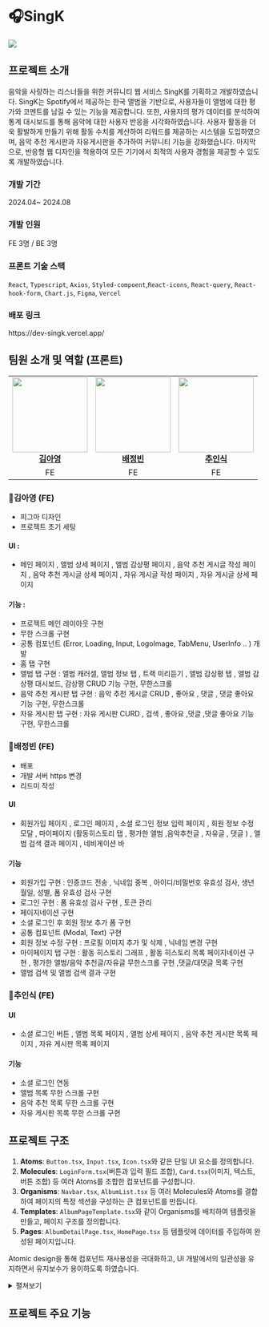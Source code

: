 <h1>🎧SingK</h1>
<img src="https://github.com/user-attachments/assets/e9ca9775-863b-4db4-afe0-2b5aa771b60a"/>

<h2>프로젝트 소개</h2>
<p>음악을 사랑하는 리스너들을 위한 커뮤니티 웹 서비스 SingK를 기획하고 개발하였습니다.
SingK는 Spotify에서 제공하는 한국 앨범을 기반으로, 사용자들이 앨범에 대한 평가와 코멘트를 남길 수 있는 기능을 제공합니다. 또한, 사용자의 평가 데이터를 분석하여 통계 대시보드를 통해 음악에 대한 사용자 반응을 시각화하였습니다. 사용자 활동을 더욱 활발하게 만들기 위해 활동 수치를 계산하여 리워드를 제공하는 시스템을 도입하였으며, 음악 추천 게시판과 자유게시판을 추가하여 커뮤니티 기능을 강화했습니다. 마지막으로, 반응형 웹 디자인을 적용하여 모든 기기에서 최적의 사용자 경험을 제공할 수 있도록 개발하였습니다.</p>
<h3>개발 기간</h3>
2024.04~ 2024.08
<h3>개발 인원</h3>
FE 3명 / BE 3명  

### 프론트 기술 스택 
`React`, `Typescript`, `Axios`, `Styled-compoent`,`React-icons`, `React-query`, `React-hook-form`, `Chart.js`, `Figma`, `Vercel`
<h3>배포 링크</h3>
https://dev-singk.vercel.app/

<h2>팀원 소개 및 역할 (프론트)</h2>
<table>
  <tbody>
    <tr>
      <td align="center"><a href="https://github.com/Ahyoung-Kim"><img src="https://avatars.githubusercontent.com/u/79265861?v=4" width="150px;" alt=""/><br /><b>김아영</b></a><br /></td>
       <td align="center"><a href="https://github.com/baejb"><img src="https://avatars.githubusercontent.com/u/82064490?v=4" width="150px;" alt=""/><br /><b>배정빈</b></a><br /></td>
      <td align="center"><a href="https://github.com/Chooinsik"><img src="https://github.com/user-attachments/assets/9ce09af0-45cc-44dd-8ea9-21c94afebce2" width="150px;" alt=""/><br /><b>추인식</b></a><br /></td>
    </tr>
    <tr>
      <td align="center">FE</td>
      <td align="center">FE</td>
      <td align="center">FE</td>
    </tr>
  </tbody>
</table>

### 🐰김아영 (FE)
- 피그마 디자인
- 프로젝트 초기 세팅
#### UI :
- 메인 페이지 , 앨범 상세 페이지 , 앨범 감상평 페이지 , 음악 추천 게시글 작성 페이지 , 음악 추천 게시글 상세 페이지 , 자유 게시글 작성 페이지 , 자유 게시글 상세 페이지
#### 기능 :
- 프로젝트 메인 레이아웃 구현
- 무한 스크롤 구현 
- 공통 컴포넌트 (Error, Loading, Input, LogoImage, TabMenu, UserInfo .. ) 개발 
- 홈 탭 구현 
- 앨범 탭 구현 : 앨범 캐러셀, 앨범 정보 탭 , 트랙 미리듣기 , 앨범 감상평 탭 , 앨범 감상평 대시보드, 감상평 CRUD 기능 구현, 무한스크롤 
- 음악 추천 게시판 탭 구현 : 음악 추천 게시글 CRUD , 좋아요 , 댓글 , 댓글 좋아요 기능 구현, 무한스크롤 
- 자유 게시판 탭 구현 : 자유 게시판 CURD , 검색 , 좋아요 ,댓글 ,댓글 좋아요 기능 구현, 무한스크롤 

### 🐰배정빈 (FE)
- 배포 
- 개발 서버 https 변경
- 리드미 작성
#### UI 
- 회원가입 페이지 , 로그인 페이지 , 소셜 로그인 정보 입력 페이지 , 회원 정보 수정 모달 , 마이페이지 (활동히스토리 탭 , 평가한 앨범 ,음악추천글 , 자유글 , 댓글 ) , 앨범 검색 결과 페이지 , 네비게이션 바   
#### 기능 
- 회원가입 구현 : 인증코드 전송 , 닉네임 중복 , 아이디/비밀번호 유효성 검사, 생년월일, 성별, 폼 유효성 검사 구현  
- 로그인 구현 : 폼 유효성 검사 구현 , 토큰 관리 
- 페이지네이션 구현 
- 소셜 로그인 후 회원 정보 추가 폼 구현
- 공통 컴포넌트 (Modal, Text) 구현
- 회원 정보 수정 구현 : 프로필 이미지 추가 및 삭제 , 닉네임 변경 구현
- 마이페이지 탭 구현 : 활동 히스토리 그래프 , 활동 히스토리 목록 페이지네이션 구현 , 평가한 앨범/음악 추천글/자유글 무한스크롤 구현 ,댓글/대댓글 목록 구현
- 앨범 검색 및 앨범 검색 결과 구현 

### 🐰추인식 (FE)
#### UI 
- 소셜 로그인 버튼 , 앨범 목록 페이지 , 앨범 상세 페이지 , 음악 추천 게시판 목록 페이지 , 자유 게시판 목록 페이지 
#### 기능 
- 소셜 로그인 연동
- 앨범 목록 무한 스크롤 구현 
- 음악 추천 목록 무한 스크롤 구현
- 자유 게시판 목록 무한 스크롤 구현 


<h2>프로젝트 구조</h2>

1. **Atoms**: `Button.tsx`, `Input.tsx`, `Icon.tsx`와 같은 단일 UI 요소를 정의합니다.
2. **Molecules**: `LoginForm.tsx`(버튼과 입력 필드 조합), `Card.tsx`(이미지, 텍스트, 버튼 조합) 등 여러 Atoms를 조합한 컴포넌트를 구성합니다.
3. **Organisms**: `Navbar.tsx`, `AlbumList.tsx` 등 여러 Molecules와 Atoms를 결합하여 페이지의 특정 섹션을 구성하는 큰 컴포넌트를 만듭니다.
4. **Templates**: `AlbumPageTemplate.tsx`와 같이 Organisms를 배치하여 템플릿을 만들고, 페이지 구조를 정의합니다.
5. **Pages**: `AlbumDetailPage.tsx`, `HomePage.tsx` 등 템플릿에 데이터를 주입하여 완성된 페이지입니다.

Atomic design을 통해 컴포넌트 재사용성을 극대화하고, UI 개발에서의 일관성을 유지하면서 유지보수가 용이하도록 하였습니다.
<details>
  <summary> 펼쳐보기 </summary>

```
📦src
 ┣ 📂api
 ┃ ┣ 📜album.ts
 ┃ ┣ 📜albumDetail.ts
 ┃ ┣ 📜comment.ts
 ┃ ┣ 📜freePost.ts
 ┃ ┣ 📜index.ts
 ┃ ┣ 📜like.ts
 ┃ ┣ 📜recommendPost.ts
 ┃ ┣ 📜user.ts
 ┃ ┗ 📜vote.ts
 ┣ 📂assets
 ┃ ┣ 📂fonts
 ┃ ┃ ┗ 📜index.ts
 ┃ ┣ 📂img
 ┃ ┃ ┣ 📜.DS_Store
 ┃ ┃ ┣ 📜badge.svg
 ┃ ┃ ┣ 📜index.ts
 ┃ ┃ ┣ 📜navbar-logo.png
 ┃ ┃ ┣ 📜navbar-profile-Img.png
 ┃ ┃ ┗ 📜singk-logo.png
 ┃ ┣ 📜.DS_Store
 ┃ ┗ 📜react.svg
 ┣ 📂components
 ┃ ┣ 📂atoms
 ┃ ┃ ┣ 📂album
 ┃ ┃ ┃ ┣ 📜AlbumGenre.tsx
 ┃ ┃ ┃ ┣ 📜AlbumName.tsx
 ┃ ┃ ┃ ┣ 📜AlbumNameList.tsx
 ┃ ┃ ┃ ┣ 📜AlbumRating.tsx
 ┃ ┃ ┃ ┣ 📜AlbumRatingNum.tsx
 ┃ ┃ ┃ ┣ 📜ArtistName.tsx
 ┃ ┃ ┃ ┣ 📜CoverImage.tsx
 ┃ ┃ ┃ ┣ 📜Record.tsx
 ┃ ┃ ┃ ┗ 📜index.ts
 ┃ ┃ ┣ 📂albumDetail
 ┃ ┃ ┃ ┗ 📜StarRating.tsx
 ┃ ┃ ┣ 📂auth
 ┃ ┃ ┃ ┣ 📜AuthButton.tsx
 ┃ ┃ ┃ ┣ 📜AuthCalendar.tsx
 ┃ ┃ ┃ ┣ 📜AuthCodeInput.tsx
 ┃ ┃ ┃ ┣ 📜AuthExplainText.tsx
 ┃ ┃ ┃ ┣ 📜AuthGenderButton.tsx
 ┃ ┃ ┃ ┣ 📜AuthInput.tsx
 ┃ ┃ ┃ ┣ 📜AuthLabel.tsx
 ┃ ┃ ┃ ┣ 📜AuthLink.tsx
 ┃ ┃ ┃ ┣ 📜AuthPostButton.tsx
 ┃ ┃ ┃ ┣ 📜AuthRequiredText.tsx
 ┃ ┃ ┃ ┣ 📜AuthTitle.tsx
 ┃ ┃ ┃ ┣ 📜AuthValidMessage.tsx
 ┃ ┃ ┃ ┗ 📜index.ts
 ┃ ┃ ┣ 📂common
 ┃ ┃ ┃ ┗ 📜LikeBtn.tsx
 ┃ ┃ ┣ 📂freeBoard
 ┃ ┃ ┃ ┣ 📜FreeBoardContents.tsx
 ┃ ┃ ┃ ┗ 📜FreeBoardTitle.tsx
 ┃ ┃ ┣ 📂home
 ┃ ┃ ┃ ┗ 📜HomePostListHeader.tsx
 ┃ ┃ ┣ 📂mypage
 ┃ ┃ ┃ ┣ 📜DateInput.tsx
 ┃ ┃ ┃ ┣ 📜MyBoardType.tsx
 ┃ ┃ ┃ ┣ 📜MyCommentRating.tsx
 ┃ ┃ ┃ ┣ 📜MyDeleteBtn.tsx
 ┃ ┃ ┃ ┣ 📜MyGenre.tsx
 ┃ ┃ ┃ ┣ 📜MyIcon.tsx
 ┃ ┃ ┃ ┣ 📜MyIconRating.tsx
 ┃ ┃ ┃ ┣ 📜MyInfoButton.tsx
 ┃ ┃ ┃ ┣ 📜MyLikeRating.tsx
 ┃ ┃ ┃ ┣ 📜MyStarRating.tsx
 ┃ ┃ ┃ ┣ 📜MyThumbnailImg.tsx
 ┃ ┃ ┃ ┣ 📜MyThumbnailType.tsx
 ┃ ┃ ┃ ┣ 📜MyUnlikeRating.tsx
 ┃ ┃ ┃ ┣ 📜TypeSelect.tsx
 ┃ ┃ ┃ ┗ 📜index.ts
 ┃ ┃ ┣ 📂navbar
 ┃ ┃ ┃ ┣ 📜ActivityHistory.tsx
 ┃ ┃ ┃ ┣ 📜LogoutBtn.tsx
 ┃ ┃ ┃ ┣ 📜NavClickIcon.tsx
 ┃ ┃ ┃ ┣ 📜NavProfileBtn.tsx
 ┃ ┃ ┃ ┣ 📜NavbarBtn.tsx
 ┃ ┃ ┃ ┣ 📜NavbarLogo.tsx
 ┃ ┃ ┃ ┣ 📜NavbarMenu.tsx
 ┃ ┃ ┃ ┣ 📜NavbarNickname.tsx
 ┃ ┃ ┃ ┣ 📜NavbarProfileImg.tsx
 ┃ ┃ ┃ ┣ 📜NavbarRating.tsx
 ┃ ┃ ┃ ┣ 📜NavbarTag.tsx
 ┃ ┃ ┃ ┣ 📜Notification.tsx
 ┃ ┃ ┃ ┗ 📜ProfileEdit.tsx
 ┃ ┃ ┣ 📂post
 ┃ ┃ ┃ ┣ 📜PostCommentNum.tsx
 ┃ ┃ ┃ ┣ 📜PostContentsPreview.tsx
 ┃ ┃ ┃ ┣ 📜PostDay.tsx
 ┃ ┃ ┃ ┣ 📜PostLikeComments.tsx
 ┃ ┃ ┃ ┣ 📜PostLikeNum.tsx
 ┃ ┃ ┃ ┣ 📜PostListHeader.tsx
 ┃ ┃ ┃ ┣ 📜PostSearch.tsx
 ┃ ┃ ┃ ┣ 📜PostSelection.tsx
 ┃ ┃ ┃ ┣ 📜PostTime.tsx
 ┃ ┃ ┃ ┣ 📜PostTitle.tsx
 ┃ ┃ ┃ ┗ 📜index.ts
 ┃ ┃ ┣ 📂recommendBoard
 ┃ ┃ ┃ ┣ 📜RecommendBoardCategory.tsx
 ┃ ┃ ┃ ┣ 📜RecommendBoardTitle.tsx
 ┃ ┃ ┃ ┣ 📜RecommendContents.tsx
 ┃ ┃ ┃ ┣ 📜RecommendGenre.tsx
 ┃ ┃ ┃ ┣ 📜RecommendThumbnail.tsx
 ┃ ┃ ┃ ┣ 📜RecommendTitle.tsx
 ┃ ┃ ┃ ┣ 📜RecommendTypeLabel.tsx
 ┃ ┃ ┃ ┣ 📜RecommendYoutube.tsx
 ┃ ┃ ┃ ┣ 📜SelectBtn.tsx
 ┃ ┃ ┃ ┗ 📜SelectBtnLabel.tsx
 ┃ ┃ ┗ 📜index.ts
 ┃ ┣ 📂common
 ┃ ┃ ┣ 📜DropDownMenu.tsx
 ┃ ┃ ┣ 📜EmptyMessage.tsx
 ┃ ┃ ┣ 📜ErrorMessage.tsx
 ┃ ┃ ┣ 📜GlassBox.tsx
 ┃ ┃ ┣ 📜InfiniteScrollList.tsx
 ┃ ┃ ┣ 📜Input.tsx
 ┃ ┃ ┣ 📜Loading.tsx
 ┃ ┃ ┣ 📜LogoImage.tsx
 ┃ ┃ ┣ 📜MainLayout.tsx
 ┃ ┃ ┣ 📜MediaQuery.tsx
 ┃ ┃ ┣ 📜Modal.tsx
 ┃ ┃ ┣ 📜OptionsMenu.tsx
 ┃ ┃ ┣ 📜Pagination.tsx
 ┃ ┃ ┣ 📜TabMenu.tsx
 ┃ ┃ ┣ 📜Text.tsx
 ┃ ┃ ┣ 📜UserInfo.tsx
 ┃ ┃ ┣ 📜WritePostLayout.tsx
 ┃ ┃ ┗ 📜index.ts
 ┃ ┣ 📂molecules
 ┃ ┃ ┣ 📂album
 ┃ ┃ ┃ ┣ 📜AlbumCardItem.tsx
 ┃ ┃ ┃ ┣ 📜AlbumInfo.tsx
 ┃ ┃ ┃ ┣ 📜AlbumItem.tsx
 ┃ ┃ ┃ ┣ 📜AlbumListItem.tsx
 ┃ ┃ ┃ ┣ 📜CoverRecord.tsx
 ┃ ┃ ┃ ┗ 📜index.ts
 ┃ ┃ ┣ 📂albumDetail
 ┃ ┃ ┃ ┣ 📜AlbumDetailInfoText.tsx
 ┃ ┃ ┃ ┣ 📜AlbumGenderPercentage.tsx
 ┃ ┃ ┃ ┣ 📜AlbumReview.tsx
 ┃ ┃ ┃ ┣ 📜AlbumReviewRating.tsx
 ┃ ┃ ┃ ┣ 📜AlbumScorePercentage.tsx
 ┃ ┃ ┃ ┣ 📜AlbumStarPicker.tsx
 ┃ ┃ ┃ ┣ 📜AlbumTrack.tsx
 ┃ ┃ ┃ ┣ 📜AlbumVotingBtns.tsx
 ┃ ┃ ┃ ┗ 📜EachScorePercentage.tsx
 ┃ ┃ ┣ 📂auth
 ┃ ┃ ┃ ┣ 📜AuthField.tsx
 ┃ ┃ ┃ ┣ 📜FieldName.tsx
 ┃ ┃ ┃ ┣ 📜GenderForm.tsx
 ┃ ┃ ┃ ┣ 📜GoogleOauth.tsx
 ┃ ┃ ┃ ┣ 📜NaverOauth.tsx
 ┃ ┃ ┃ ┣ 📜TitleLink.tsx
 ┃ ┃ ┃ ┗ 📜index.ts
 ┃ ┃ ┣ 📂board
 ┃ ┃ ┃ ┣ 📜LinkInput.tsx
 ┃ ┃ ┃ ┣ 📜PostMenu.tsx
 ┃ ┃ ┃ ┣ 📜SelectAlbumForm.tsx
 ┃ ┃ ┃ ┣ 📜SelectBtnForm.tsx
 ┃ ┃ ┃ ┣ 📜SelectImageForm.tsx
 ┃ ┃ ┃ ┣ 📜SelectYoutubeForm.tsx
 ┃ ┃ ┃ ┣ 📜WritePostFooter.tsx
 ┃ ┃ ┃ ┗ 📜WritePostHeader.tsx
 ┃ ┃ ┣ 📂comment
 ┃ ┃ ┃ ┣ 📜CommentMenu.tsx
 ┃ ┃ ┃ ┗ 📜PostComment.tsx
 ┃ ┃ ┣ 📂freeBoard
 ┃ ┃ ┃ ┗ 📜FreeBoardItem.tsx
 ┃ ┃ ┣ 📂mypage
 ┃ ┃ ┃ ┣ 📜MyActivityGraph.tsx
 ┃ ┃ ┃ ┣ 📜MyActivityList.tsx
 ┃ ┃ ┃ ┣ 📜MyAlbumReviewFooter.tsx
 ┃ ┃ ┃ ┣ 📜MyAlbumReviewHeader.tsx
 ┃ ┃ ┃ ┣ 📜MyAverageRating.tsx
 ┃ ┃ ┃ ┣ 📜MyBoardHeader.tsx
 ┃ ┃ ┃ ┣ 📜MyCommentFooter.tsx
 ┃ ┃ ┃ ┣ 📜MyFreeBoardFooter.tsx
 ┃ ┃ ┃ ┣ 📜MyInfoSection.tsx
 ┃ ┃ ┃ ┣ 📜MyMusicFooter.tsx
 ┃ ┃ ┃ ┣ 📜MyMusicHeader.tsx
 ┃ ┃ ┃ ┗ 📜index.ts
 ┃ ┃ ┣ 📂navbar
 ┃ ┃ ┃ ┣ 📜NavMenuList.tsx
 ┃ ┃ ┃ ┣ 📜NavProfile.tsx
 ┃ ┃ ┃ ┗ 📜NavUserBtn.tsx
 ┃ ┃ ┣ 📂optionsMenu
 ┃ ┃ ┃ ┣ 📜AlbumReviewOptionsMenu.tsx
 ┃ ┃ ┃ ┣ 📜FreeCommentOptionsMenu.tsx
 ┃ ┃ ┃ ┣ 📜FreePostOptionsMenu.tsx
 ┃ ┃ ┃ ┣ 📜RecommendCommentOptionsMenu.tsx
 ┃ ┃ ┃ ┗ 📜RecommendPostOptionsMenu.tsx
 ┃ ┃ ┣ 📂recommendBoard
 ┃ ┃ ┃ ┣ 📜RecommendBoardCard.tsx
 ┃ ┃ ┃ ┗ 📜RecommendBoardItem.tsx
 ┃ ┃ ┣ 📂search
 ┃ ┃ ┃ ┗ 📜SearchBar.tsx
 ┃ ┃ ┗ 📜index.ts
 ┃ ┣ 📂organisms
 ┃ ┃ ┣ 📂album
 ┃ ┃ ┃ ┣ 📜AlbumCarousel.tsx
 ┃ ┃ ┃ ┣ 📜AlbumSearchList.tsx
 ┃ ┃ ┃ ┣ 📜AlbumSection.tsx
 ┃ ┃ ┃ ┗ 📜index.ts
 ┃ ┃ ┣ 📂albumDetail
 ┃ ┃ ┃ ┣ 📜AlbumDetailCard.tsx
 ┃ ┃ ┃ ┣ 📜AlbumDetailInfo.tsx
 ┃ ┃ ┃ ┣ 📜AlbumDetailReview.tsx
 ┃ ┃ ┃ ┣ 📜AlbumReviewDashboard.tsx
 ┃ ┃ ┃ ┣ 📜AlbumReviewInput.tsx
 ┃ ┃ ┃ ┣ 📜AlbumReviewList.tsx
 ┃ ┃ ┃ ┣ 📜AlbumTrackList.tsx
 ┃ ┃ ┃ ┗ 📜TrackPlayerModal.tsx
 ┃ ┃ ┣ 📂auth
 ┃ ┃ ┃ ┣ 📜LoginForm.tsx
 ┃ ┃ ┃ ┣ 📜OauthSignUpForm.tsx
 ┃ ┃ ┃ ┣ 📜SignUpForm.tsx
 ┃ ┃ ┃ ┗ 📜index.ts
 ┃ ┃ ┣ 📂board
 ┃ ┃ ┃ ┣ 📜PostComments.tsx
 ┃ ┃ ┃ ┣ 📜PostContents.tsx
 ┃ ┃ ┃ ┣ 📜PostForm.tsx
 ┃ ┃ ┃ ┣ 📜PostInfo.tsx
 ┃ ┃ ┃ ┣ 📜PreviewPostModal.tsx
 ┃ ┃ ┃ ┣ 📜SearchPost.tsx
 ┃ ┃ ┃ ┗ 📜SearchPostSelection.tsx
 ┃ ┃ ┣ 📂home
 ┃ ┃ ┃ ┣ 📜HomeFreePostList.tsx
 ┃ ┃ ┃ ┗ 📜HomeRecommendPostList.tsx
 ┃ ┃ ┣ 📂mypage
 ┃ ┃ ┃ ┣ 📜ActivityHistoryGraph.tsx
 ┃ ┃ ┃ ┣ 📜ActivityHistoryList.tsx
 ┃ ┃ ┃ ┣ 📜MyActivityHistory.tsx
 ┃ ┃ ┃ ┣ 📜MyAlbumReview.tsx
 ┃ ┃ ┃ ┣ 📜MyComment.tsx
 ┃ ┃ ┃ ┣ 📜MyFreeBoard.tsx
 ┃ ┃ ┃ ┣ 📜MyInfo.tsx
 ┃ ┃ ┃ ┣ 📜MyMusicRecommendation.tsx
 ┃ ┃ ┃ ┣ 📜MyPageTabMenu.tsx
 ┃ ┃ ┃ ┗ 📜index.ts
 ┃ ┃ ┣ 📂navbar
 ┃ ┃ ┃ ┣ 📜DropDownNavigation.tsx
 ┃ ┃ ┃ ┣ 📜NavSignUpBtn.tsx
 ┃ ┃ ┃ ┣ 📜NavigationBar.tsx
 ┃ ┃ ┃ ┗ 📜NavigationBar2.tsx
 ┃ ┃ ┣ 📂profile
 ┃ ┃ ┃ ┣ 📜ProfileEditModal.tsx
 ┃ ┃ ┃ ┗ 📜index.ts
 ┃ ┃ ┗ 📜index.ts
 ┃ ┣ 📂pages
 ┃ ┃ ┣ 📜AlbumDetailPage.tsx
 ┃ ┃ ┣ 📜AlbumPage.tsx
 ┃ ┃ ┣ 📜BoardPage.tsx
 ┃ ┃ ┣ 📜FreePostPage.tsx
 ┃ ┃ ┣ 📜HighestRated.tsx
 ┃ ┃ ┣ 📜LoginPage.tsx
 ┃ ┃ ┣ 📜MainPage.tsx
 ┃ ┃ ┣ 📜MostReview.tsx
 ┃ ┃ ┣ 📜MusicRMPostPage.tsx
 ┃ ┃ ┣ 📜MusicRecommendationBoardPage.tsx
 ┃ ┃ ┣ 📜Mypage.tsx
 ┃ ┃ ┣ 📜OauthSignUpPage.tsx
 ┃ ┃ ┣ 📜RecentReview.tsx
 ┃ ┃ ┣ 📜SignUpPage.tsx
 ┃ ┃ ┣ 📜UpdatePostPage.tsx
 ┃ ┃ ┣ 📜UpdateRecommendPostPage.tsx
 ┃ ┃ ┣ 📜WritePostPage.tsx
 ┃ ┃ ┣ 📜WriteRecommendPostPage.tsx
 ┃ ┃ ┗ 📜index.ts
 ┃ ┗ 📂templates
 ┃ ┃ ┣ 📂album
 ┃ ┃ ┃ ┗ 📜AlbumPageTemplate.tsx
 ┃ ┃ ┣ 📂albumDetail
 ┃ ┃ ┃ ┗ 📜DashboardBox.tsx
 ┃ ┃ ┣ 📂board
 ┃ ┃ ┃ ┣ 📜BoardListTemplate.tsx
 ┃ ┃ ┃ ┗ 📜PostTemplate.tsx
 ┃ ┃ ┣ 📂home
 ┃ ┃ ┃ ┗ 📜HomePostListTemplate.tsx
 ┃ ┃ ┗ 📜index.ts
 ┣ 📂config
 ┃ ┣ 📜axios.ts
 ┃ ┗ 📜index.ts
 ┣ 📂dummy
 ┃ ┣ 📜album.ts
 ┃ ┣ 📜albumDetail.ts
 ┃ ┣ 📜albumReview.ts
 ┃ ┗ 📜albumReviewStatistic.ts
 ┣ 📂hooks
 ┃ ┣ 📂queries
 ┃ ┃ ┣ 📜album.ts
 ┃ ┃ ┣ 📜albumDetail.ts
 ┃ ┃ ┣ 📜comment.ts
 ┃ ┃ ┣ 📜freePost.ts
 ┃ ┃ ┣ 📜like.ts
 ┃ ┃ ┣ 📜recommendPost.ts
 ┃ ┃ ┣ 📜user.ts
 ┃ ┃ ┗ 📜vote.ts
 ┃ ┣ 📂services
 ┃ ┃ ┣ 📂mutations
 ┃ ┃ ┃ ┣ 📜index.ts
 ┃ ┃ ┃ ┗ 📜userMutations.ts
 ┃ ┃ ┗ 📂queries
 ┃ ┃ ┃ ┣ 📜index.ts
 ┃ ┃ ┃ ┗ 📜userQueries.ts
 ┃ ┣ 📜index.ts
 ┃ ┣ 📜useApi.ts
 ┃ ┣ 📜useAxiosInterceptors.tsx
 ┃ ┣ 📜useLogin.ts
 ┃ ┣ 📜useMediaQueries.tsx
 ┃ ┗ 📜useModal.tsx
 ┣ 📂styles
 ┃ ┣ 📜GlobalStyle.ts
 ┃ ┣ 📜color.ts
 ┃ ┣ 📜quillStyle.ts
 ┃ ┗ 📜style.ts
 ┣ 📂types
 ┃ ┣ 📜activityHistoryType.ts
 ┃ ┣ 📜albumDetailType.ts
 ┃ ┣ 📜albumReviewStatisticType.ts
 ┃ ┣ 📜albumReviewType.ts
 ┃ ┣ 📜albumType.ts
 ┃ ┣ 📜authTypes.ts
 ┃ ┣ 📜commentType.ts
 ┃ ┣ 📜freePostType.ts
 ┃ ┣ 📜index.ts
 ┃ ┣ 📜myAlbumReviewType.ts
 ┃ ┣ 📜postType.ts
 ┃ ┣ 📜recommendPostType.ts
 ┃ ┣ 📜voteType.ts
 ┃ ┗ 📜writePostType.ts
 ┣ 📂utils
 ┃ ┣ 📂auth
 ┃ ┃ ┣ 📜authApi.ts
 ┃ ┃ ┣ 📜convertTime.ts
 ┃ ┃ ┣ 📜tokenStorage.ts
 ┃ ┃ ┗ 📜validationRules.ts
 ┃ ┣ 📂search
 ┃ ┣ 📜date.ts
 ┃ ┣ 📜index.ts
 ┃ ┣ 📜linkValidation.ts
 ┃ ┣ 📜stripHtmlTag.ts
 ┃ ┣ 📜time.ts
 ┃ ┗ 📜writePost.ts
 ┣ 📜.DS_Store
 ┣ 📜App.css
 ┣ 📜App.tsx
 ┣ 📜index.css
 ┣ 📜main.tsx
 ┣ 📜mockData.ts
 ┣ 📜setupProxy.js
 ┗ 📜vite-env.d.ts
```

</details>

<h2>프로젝트 주요 기능 </h2>

